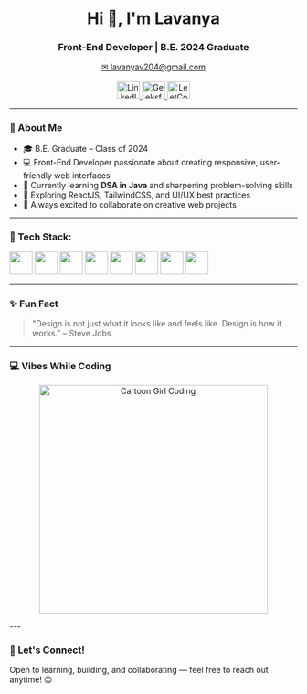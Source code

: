 <h1 align="center">Hi 👋, I'm Lavanya</h1>
<h3 align="center">Front-End Developer | B.E. 2024 Graduate</h3>

<p align="center">
  <a href="mailto:lavanyav204@gmail.com">✉ lavanyav204@gmail.com</a>
  <br/><br/>
  
  <a href="https://www.linkedin.com/in/lavanya-v-760320274/" target="_blank">
    <img src="https://cdn.jsdelivr.net/gh/devicons/devicon/icons/linkedin/linkedin-original.svg" alt="LinkedIn" height="30" width="40" />
  </a>

  <a href="https://www.geeksforgeeks.org/user/lavany1nj3/" target="_blank">
    <img src="https://upload.wikimedia.org/wikipedia/commons/4/43/GeeksforGeeks.svg" alt="GeeksforGeeks" height="30" width="40" />
  </a>

  <a href="https://leetcode.com/u/Lavanya2403/" target="_blank">
    <img src="https://upload.wikimedia.org/wikipedia/commons/1/19/LeetCode_logo_black.png" alt="LeetCode" height="30" width="40" />
  </a>
</p>


---

### 🌟 About Me
- 🎓 B.E. Graduate – Class of 2024  
- 💻 Front-End Developer passionate about creating responsive, user-friendly web interfaces  
- 🌱 Currently learning **DSA in Java** and sharpening problem-solving skills  
- 🚀 Exploring ReactJS, TailwindCSS, and UI/UX best practices  
- 🤝 Always excited to collaborate on creative web projects  

---

### 🧰 Tech Stack:

<p>
  <img src="https://cdn.jsdelivr.net/gh/devicons/devicon/icons/html5/html5-original.svg" width="40" />
  <img src="https://cdn.jsdelivr.net/gh/devicons/devicon/icons/css3/css3-original.svg" width="40" />
  <img src="https://cdn.jsdelivr.net/gh/devicons/devicon/icons/javascript/javascript-original.svg" width="40" />
  <img src="https://cdn.jsdelivr.net/gh/devicons/devicon/icons/react/react-original.svg" width="40" />
  <img src="https://cdn.jsdelivr.net/gh/devicons/devicon/icons/java/java-original.svg" width="40" />
  <img src="https://cdn.jsdelivr.net/gh/devicons/devicon/icons/bootstrap/bootstrap-original.svg" width="40" />
  <img src="https://cdn.jsdelivr.net/gh/devicons/devicon/icons/github/github-original.svg" width="40" />
  <img src="https://cdn.jsdelivr.net/gh/devicons/devicon/icons/vscode/vscode-original.svg" width="40" />
</p>

---


### ✨ Fun Fact

> "Design is not just what it looks like and feels like. Design is how it works." – Steve Jobs

---

### 💻 Vibes While Coding

<p align="center">
  <img src="https://cdn.pixabay.com/photo/2021/05/17/06/08/girl-6258846_1280.png" alt="Cartoon Girl Coding" width="400"/>
</p>
---

### 💬 Let's Connect!
Open to learning, building, and collaborating — feel free to reach out anytime! 😊
